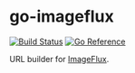 # go-imageflux

[![Build Status](https://github.com/shogo82148/go-imageflux/workflows/test/badge.svg?branch=main)](https://github.com/shogo82148/go-imageflux/actions)
[![Go Reference](https://pkg.go.dev/badge/github.com/shogo82148/go-imageflux.svg)](https://pkg.go.dev/github.com/shogo82148/go-imageflux)

URL builder for [ImageFlux](https://console.imageflux.jp/docs/).
